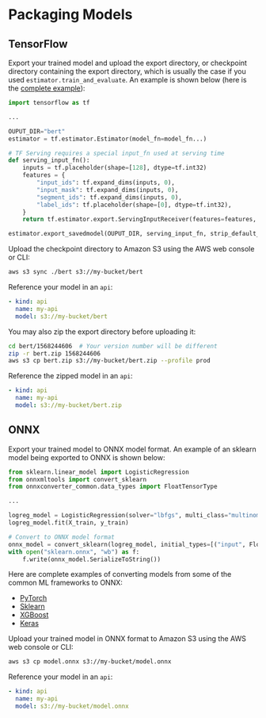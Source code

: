 # Packaging Models

## TensorFlow

<!-- CORTEX_VERSION_MINOR -->
Export your trained model and upload the export directory, or checkpoint directory containing the export directory, which is usually the case if you used `estimator.train_and_evaluate`. An example is shown below (here is the [complete example](https://github.com/cortexlabs/cortex/blob/master/examples/sentiment-analysis)):

```Python
import tensorflow as tf

...

OUPUT_DIR="bert"
estimator = tf.estimator.Estimator(model_fn=model_fn...)

# TF Serving requires a special input_fn used at serving time
def serving_input_fn():
    inputs = tf.placeholder(shape=[128], dtype=tf.int32)
    features = {
        "input_ids": tf.expand_dims(inputs, 0),
        "input_mask": tf.expand_dims(inputs, 0),
        "segment_ids": tf.expand_dims(inputs, 0),
        "label_ids": tf.placeholder(shape=[0], dtype=tf.int32),
    }
    return tf.estimator.export.ServingInputReceiver(features=features, receiver_tensors=inputs)

estimator.export_savedmodel(OUPUT_DIR, serving_input_fn, strip_default_attrs=True)
```

Upload the checkpoint directory to Amazon S3 using the AWS web console or CLI:

```bash
aws s3 sync ./bert s3://my-bucket/bert
```

Reference your model in an `api`:

```yaml
- kind: api
  name: my-api
  model: s3://my-bucket/bert
```

You may also zip the export directory before uploading it:

```bash
cd bert/1568244606  # Your version number will be different
zip -r bert.zip 1568244606
aws s3 cp bert.zip s3://my-bucket/bert.zip --profile prod
```

Reference the zipped model in an `api`:

```yaml
- kind: api
  name: my-api
  model: s3://my-bucket/bert.zip
```

## ONNX

Export your trained model to ONNX model format. An example of an sklearn model being exported to ONNX is shown below:

```Python
from sklearn.linear_model import LogisticRegression
from onnxmltools import convert_sklearn
from onnxconverter_common.data_types import FloatTensorType

...

logreg_model = LogisticRegression(solver="lbfgs", multi_class="multinomial")
logreg_model.fit(X_train, y_train)

# Convert to ONNX model format
onnx_model = convert_sklearn(logreg_model, initial_types=[("input", FloatTensorType([1, 4]))])
with open("sklearn.onnx", "wb") as f:
    f.write(onnx_model.SerializeToString())
```

<!-- CORTEX_VERSION_MINOR -->
Here are complete examples of converting models from some of the common ML frameworks to ONNX:

* [PyTorch](https://github.com/cortexlabs/cortex/blob/master/examples/iris-classifier/models/pytorch_model.py)
* [Sklearn](https://github.com/cortexlabs/cortex/blob/master/examples/iris-classifier/models/sklearn_model.py)
* [XGBoost](https://github.com/cortexlabs/cortex/blob/master/examples/iris-classifier/models/xgboost_model.py)
* [Keras](https://github.com/cortexlabs/cortex/blob/master/examples/iris-classifier/models/keras_model.py)

Upload your trained model in ONNX format to Amazon S3 using the AWS web console or CLI:

```bash
aws s3 cp model.onnx s3://my-bucket/model.onnx
```

Reference your model in an `api`:

```yaml
- kind: api
  name: my-api
  model: s3://my-bucket/model.onnx
```

